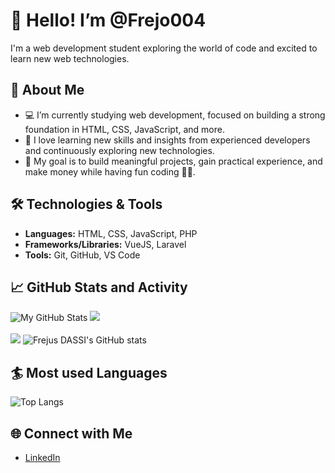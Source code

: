 # 👋 Hello! I’m @Frejo004

I'm a web development student exploring the world of code and excited to learn new web technologies.

## 🔭 About Me
- 💻 I’m currently studying web development, focused on building a strong foundation in HTML, CSS, JavaScript, and more.
- 🌱 I love learning new skills and insights from experienced developers and continuously exploring new technologies.
- 🎯 My goal is to build meaningful projects, gain practical experience, and make money while having fun coding 🐱‍👤.

## 🛠️ Technologies & Tools
- **Languages:** HTML, CSS, JavaScript, PHP
- **Frameworks/Libraries:** VueJS, Laravel
- **Tools:** Git, GitHub, VS Code

## 📈 GitHub Stats and Activity
![My GitHub Stats](https://github-readme-stats.vercel.app/api?username=Frejo004&show_icons=true&theme=tokyonight)
    ![](https://github-readme-streak-stats.herokuapp.com/?user=Frejo004&theme=tokyonight&hide_border=false)<br/><br/>
    ![](https://github-readme-activity-graph.vercel.app/graph?username=Frejo004&theme=tokyo-night)
    ![Frejus DASSI's GitHub stats](https://github-readme-stats.vercel.app/api?username=Frejo004&show_icons=true&theme=radical)


## :surfer: Most used Languages
![Top Langs](https://github-readme-stats.vercel.app/api/top-langs/?username=Frejo004&hide_progress=false)

## 🌐 Connect with Me
- [LinkedIn](www.linkedin.com/in/frejus-dassi-842682327)  



<!---
Frejo004/Frejo004 is a ✨ special ✨ repository because its `README.md` (this file) appears on your GitHub profile.
You can click the Preview link to take a look at your changes.
--->
